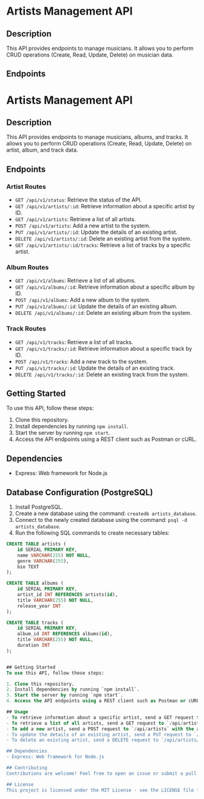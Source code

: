 # Artists Management API

## Description
This API provides endpoints to manage musicians. It allows you to perform CRUD operations (Create, Read, Update, Delete) on musician data.

## Endpoints

# Artists Management API

## Description
This API provides endpoints to manage musicians, albums, and tracks. It allows you to perform CRUD operations (Create, Read, Update, Delete) on artist, album, and track data.

## Endpoints

### Artist Routes
- `GET /api/v1/status`: Retrieve the status of the API.
- `GET /api/v1/artists/:id`: Retrieve information about a specific artist by ID.
- `GET /api/v1/artists`: Retrieve a list of all artists.
- `POST /api/v1/artists`: Add a new artist to the system.
- `PUT /api/v1/artists/:id`: Update the details of an existing artist.
- `DELETE /api/v1/artists/:id`: Delete an existing artist from the system.
- `GET /api/v1/artists/:id/tracks`: Retrieve a list of tracks by a specific artist.

### Album Routes
- `GET /api/v1/albums`: Retrieve a list of all albums.
- `GET /api/v1/albums/:id`: Retrieve information about a specific album by ID.
- `POST /api/v1/albums`: Add a new album to the system.
- `PUT /api/v1/albums/:id`: Update the details of an existing album.
- `DELETE /api/v1/albums/:id`: Delete an existing album from the system.

### Track Routes
- `GET /api/v1/tracks`: Retrieve a list of all tracks.
- `GET /api/v1/tracks/:id`: Retrieve information about a specific track by ID.
- `POST /api/v1/tracks`: Add a new track to the system.
- `PUT /api/v1/tracks/:id`: Update the details of an existing track.
- `DELETE /api/v1/tracks/:id`: Delete an existing track from the system.

## Getting Started
To use this API, follow these steps:

1. Clone this repository.
2. Install dependencies by running `npm install`.
3. Start the server by running `npm start`.
4. Access the API endpoints using a REST client such as Postman or cURL.

## Dependencies
- Express: Web framework for Node.js

## Database Configuration (PostgreSQL)
1. Install PostgreSQL.
2. Create a new database using the command: `createdb artists_database`.
3. Connect to the newly created database using the command: `psql -d artists_database`.
4. Run the following SQL commands to create necessary tables:

```sql
CREATE TABLE artists (
    id SERIAL PRIMARY KEY,
    name VARCHAR(255) NOT NULL,
    genre VARCHAR(255),
    bio TEXT
);

CREATE TABLE albums (
    id SERIAL PRIMARY KEY,
    artist_id INT REFERENCES artists(id),
    title VARCHAR(255) NOT NULL,
    release_year INT
);

CREATE TABLE tracks (
    id SERIAL PRIMARY KEY,
    album_id INT REFERENCES albums(id),
    title VARCHAR(255) NOT NULL,
    duration INT
);


## Getting Started
To use this API, follow these steps:

1. Clone this repository.
2. Install dependencies by running `npm install`.
3. Start the server by running `npm start`.
4. Access the API endpoints using a REST client such as Postman or cURL.

## Usage
- To retrieve information about a specific artist, send a GET request to `/api/artists/:id`.
- To retrieve a list of all artists, send a GET request to `/api/artists`.
- To add a new artist, send a POST request to `/api/artists` with the artist's details in the request body.
- To update the details of an existing artist, send a PUT request to `/api/artists/:id` with the updated details in the request body.
- To delete an existing artist, send a DELETE request to `/api/artists/:id`.

## Dependencies
- Express: Web framework for Node.js

## Contributing
Contributions are welcome! Feel free to open an issue or submit a pull request.

## License
This project is licensed under the MIT License - see the LICENSE file for details.
